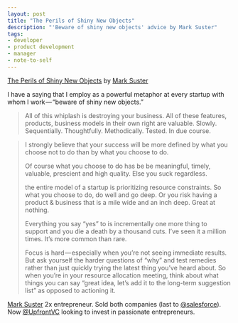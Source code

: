 ```yaml
---
layout: post
title: "The Perils of Shiny New Objects"
description: "'Beware of shiny new objects' advice by Mark Suster"
tags:
- developer
- product development
- manager
- note-to-self
---
```


[The Perils of Shiny New Objects](https://bothsidesofthetable.com/the-perils-of-shiny-new-objects-7d94f289ff4c)
by [Mark Suster](https://twitter.com/msuster)

I have a saying that I employ as a powerful metaphor at every startup with whom I work — “beware of shiny new objects.”

> All of this whiplash is destroying your business. All of these features, products, business models in their own right are valuable. Slowly. Sequentially. Thoughtfully. Methodically. Tested. In due course.

> I strongly believe that your success will be more defined by what you choose not to do than by what you choose to do.
> 
> Of course what you choose to do has be be meaningful, timely, valuable, prescient and high quality. Else you suck regardless.
> 
> the entire model of a startup is prioritizing resource constraints. So what you choose to do, do well and go deep. Or you risk having a product & business that is a mile wide and an inch deep. Great at nothing.
> 
> Everything you say “yes” to is incrementally one more thing to support and you die a death by a thousand cuts. I’ve seen it a million times. It’s more common than rare.
> 
> Focus is hard — especially when you’re not seeing immediate results. But ask yourself the harder questions of “why” and test remedies rather than just quickly trying the latest thing you’ve heard about.
> So when you’re in your resource allocation meeting, think about what things you can say “great idea, let’s add it to the long-term suggestion list” as opposed to actioning it.


[Mark Suster](https://twitter.com/msuster)
2x entrepreneur. Sold both companies (last to [@salesforce](https://twitter.com/salesforce)). Now [@UpfrontVC](https://twitter.com/UpfrontVC) looking to invest in passionate entrepreneurs.

